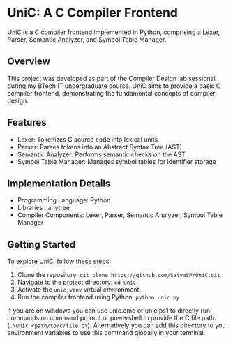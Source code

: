 UniC: A C Compiler Frontend
=====================================
UniC is a C compiler frontend implemented in Python, comprising a Lexer, Parser, Semantic Analyzer, and Symbol Table Manager.

Overview
------------
This project was developed as part of the Compiler Design lab sessional during my BTech IT undergraduate course. UniC aims to provide a basic C compiler frontend, demonstrating the fundamental concepts of compiler design.

Features
------------
- Lexer: Tokenizes C source code into lexical units
- Parser: Parses tokens into an Abstract Syntax Tree (AST)
- Semantic Analyzer: Performs semantic checks on the AST
- Symbol Table Manager: Manages symbol tables for identifier storage

Implementation Details
-------------------------
- Programming Language: Python
- Libraries : anytree
- Compiler Components: Lexer, Parser, Semantic Analyzer, Symbol Table Manager

Getting Started
-------------------
To explore UniC, follow these steps:

1. Clone the repository:
   ```git clone https://github.com/SatyaSP/UniC.git```
2. Navigate to the project directory:
   ```cd UniC```
3. Activate the ```unic_venv``` virtual environment.   
4. Run the compiler frontend using Python:
   ```python unic.py```

If you are on windows you can use unic.cmd or unic.ps1 to directly run commands on command prompt or powershell to provide the C file path. (```.\unic <path/to/c/file.c>```). Alternatively you can add this directory to you environment variables to use this command globally in your terminal.

